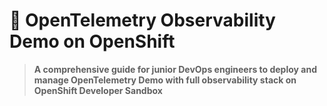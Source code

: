 # 🔭 OpenTelemetry Observability Demo on OpenShift

> **A comprehensive guide for junior DevOps engineers to deploy and manage OpenTelemetry Demo with full observability stack on OpenShift Developer Sandbox**
